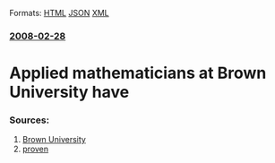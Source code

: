 
Formats: [HTML](/news/2008/02/28/applied-mathematicians-at-brown-university-have.html)  [JSON](/news/2008/02/28/applied-mathematicians-at-brown-university-have.json)  [XML](/news/2008/02/28/applied-mathematicians-at-brown-university-have.xml)  

### [2008-02-28](/news/2008/02/28/index.md)

##### 
#  Applied mathematicians at Brown University have 




### Sources:

1. [Brown University](http://www.brown.edu/Administration/News_Bureau/2007-08/07-109.html)
2. [proven](http://www.pnas.org/cgi/reprint/0712329105v1?ck=nck)
